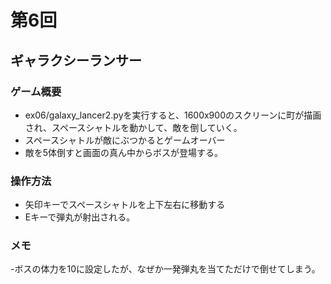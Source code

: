 # 第6回
## ギャラクシーランサー
### ゲーム概要
- ex06/galaxy_lancer2.pyを実行すると、1600x900のスクリーンに町が描画され、スペースシャトルを動かして、敵を倒していく。
- スペースシャトルが敵にぶつかるとゲームオーバー
- 敵を5体倒すと画面の真ん中からボスが登場する。
### 操作方法
- 矢印キーでスペースシャトルを上下左右に移動する
- Eキーで弾丸が射出される。
### メモ
-ボスの体力を10に設定したが、なぜか一発弾丸を当てただけで倒せてしまう。